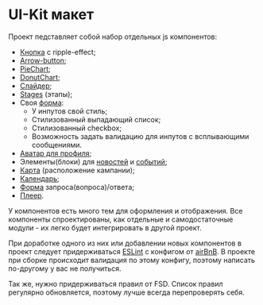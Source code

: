 # UI-Kit макет

Проект педставляет собой набор отдельных js компонентов:

- [Кнопка](src/Elements/Button/) с ripple-effect;
- [Arrow-button](src/Elements/Arrow-button/);
- [PieChart](src/Elements/Pie-chart);
- [DonutChart](src/Elements/Donut-chart);
- [Слайдер](src/Elements/Slider);
- [Stages](src/Elements/Stage) (этапы);
- Своя [форма](src/Elements/CustomForm):
  - У инпутов свой стиль;
  - Стилизованный выпадающий список;
  - Стилизованный checkbox;
  - Возможность задать валидацию для инпутов с всплывающими сообщениями.
- [Аватар для профиля](src/Elements/Profil);
- Элементы(блоки) для [новостей](src/Elements/News) и [событий](src/Elements/Event);
- [Карта](src/Elements/Location) (расположение кампании);
- [Календарь](src/Elements/Calendar);
- [Форма](src/Elements/Messaging) запроса(вопроса)/ответа;
- [Плеер](src/Elements/Video).

У компонентов есть много тем для оформления и отображения. Все компоненты спроектированы, как отдельные и самодостаточные модули - их легко будет интегрировать в другой проект.

При доработке одного из них или добавлении новых компонентов в проект следует придерживаться [ESLint](http://eslint.org/) с конфигом от [airBnB](https://www.npmjs.com/package/eslint-config-airbnb-base).
В проекте при сборке происходит валидация по этому конфигу, поэтому написать по-другому у вас не получиться. 

Так же, нужно придерживаться правил от FSD. Список правил регулярно обновляется, поэтому лучше всегда перепроверять себя. 